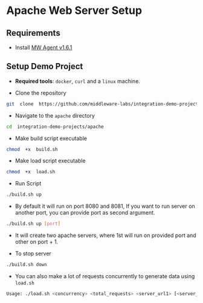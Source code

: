
# Apache Web Server Setup

## Requirements

- Install [MW Agent v1.6.1](https://app.middleware.io/installation#infrastructures/ubuntu)

## Setup Demo Project

-  **Required tools**: `docker`, `curl` and a `linux` machine.

- Clone the repository

```bash
git  clone  https://github.com/middleware-labs/integration-demo-projects.git
```

- Navigate to the `apache` directory

```bash
cd  integration-demo-projects/apache
```

- Make build script executable
```bash
chmod  +x  build.sh
```

- Make load script executable
```bash
chmod  +x  load.sh
```

- Run Script

```bash
./build.sh up
```

- By default it will run on port 8080 and 8081, If you want to run server on another port, you can provide port as second argument.
```bash
./build.sh up [port]
```
- It will create two apache servers, where 1st will run on provided port and other on port + 1.

- To stop server
```bash
./build.sh down
```

- You can also make a lot of requests concurrently to generate data using `load.sh`
```bash
Usage: ./load.sh <concurrency> <total_requests> <server_url1> [<server_url2> ...]
```